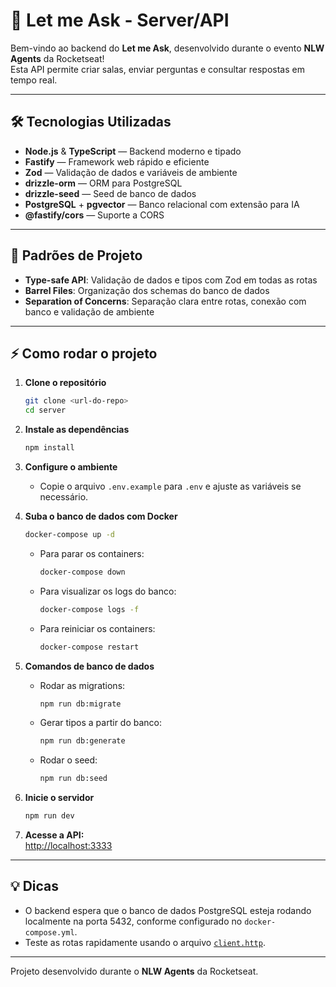# 🚀 Let me Ask - Server/API

Bem-vindo ao backend do **Let me Ask**, desenvolvido durante o evento **NLW Agents** da Rocketseat!  
Esta API permite criar salas, enviar perguntas e consultar respostas em tempo real.

---

## 🛠️ Tecnologias Utilizadas

- **Node.js** & **TypeScript** — Backend moderno e tipado
- **Fastify** — Framework web rápido e eficiente
- **Zod** — Validação de dados e variáveis de ambiente
- **drizzle-orm** — ORM para PostgreSQL
- **drizzle-seed** — Seed de banco de dados
- **PostgreSQL** + **pgvector** — Banco relacional com extensão para IA
- **@fastify/cors** — Suporte a CORS

---

## 🧩 Padrões de Projeto

- **Type-safe API**: Validação de dados e tipos com Zod em todas as rotas
- **Barrel Files**: Organização dos schemas do banco de dados
- **Separation of Concerns**: Separação clara entre rotas, conexão com banco e validação de ambiente

---

## ⚡ Como rodar o projeto

1. **Clone o repositório**
   ```sh
   git clone <url-do-repo>
   cd server
   ```

2. **Instale as dependências**
   ```sh
   npm install
   ```

3. **Configure o ambiente**
   - Copie o arquivo `.env.example` para `.env` e ajuste as variáveis se necessário.

4. **Suba o banco de dados com Docker**
   ```sh
   docker-compose up -d
   ```

   - Para parar os containers:
     ```sh
     docker-compose down
     ```
   - Para visualizar os logs do banco:
     ```sh
     docker-compose logs -f
     ```
   - Para reiniciar os containers:
     ```sh
     docker-compose restart
     ```

5. **Comandos de banco de dados**
   - Rodar as migrations:
     ```sh
     npm run db:migrate
     ```
   - Gerar tipos a partir do banco:
     ```sh
     npm run db:generate
     ```
   - Rodar o seed:
     ```sh
     npm run db:seed
     ```

6. **Inicie o servidor**
   ```sh
   npm run dev
   ```

7. **Acesse a API:**  
   [http://localhost:3333](http://localhost:3333)

---

## 💡 Dicas

- O backend espera que o banco de dados PostgreSQL esteja rodando localmente na porta 5432, conforme configurado no `docker-compose.yml`.
- Teste as rotas rapidamente usando o arquivo [`client.http`](client.http).

---

Projeto desenvolvido durante o **NLW Agents** da Rocketseat.